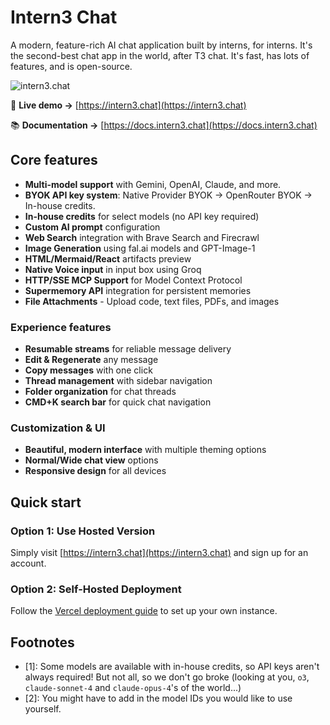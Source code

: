 # Intern3 Chat

A modern, feature-rich AI chat application built by interns, for interns. It's the second-best chat app in the world, after T3 chat. It's fast, has lots of features, and is open-source.

![intern3.chat](public/opengraph.jpg)

🔗 **Live demo →** [https://intern3.chat](https://intern3.chat)

📚 **Documentation →** [https://docs.intern3.chat](https://docs.intern3.chat)

## Core features

- **Multi-model support** with Gemini, OpenAI, Claude, and more.
- **BYOK API key system**: Native Provider BYOK → OpenRouter BYOK → In-house credits.
- **In-house credits** for select models (no API key required)
- **Custom AI prompt** configuration
- **Web Search** integration with Brave Search and Firecrawl
- **Image Generation** using fal.ai models and GPT-Image-1
- **HTML/Mermaid/React** artifacts preview
- **Native Voice input** in input box using Groq
- **HTTP/SSE MCP Support** for Model Context Protocol
- **Supermemory API** integration for persistent memories
- **File Attachments** - Upload code, text files, PDFs, and images

### Experience features
- **Resumable streams** for reliable message delivery
- **Edit & Regenerate** any message
- **Copy messages** with one click
- **Thread management** with sidebar navigation
- **Folder organization** for chat threads
- **CMD+K search bar** for quick chat navigation

### Customization & UI
- **Beautiful, modern interface** with multiple theming options
- **Normal/Wide chat view** options
- **Responsive design** for all devices

## Quick start

### Option 1: Use Hosted Version
Simply visit [https://intern3.chat](https://intern3.chat) and sign up for an account.

### Option 2: Self-Hosted Deployment
Follow the [Vercel deployment guide](/docs/VERCEL.md) to set up your own instance.



## Footnotes
- [1]: Some models are available with in-house credits, so API keys aren't always required! But not all, so we don't go broke (looking at you, `o3`, `claude-sonnet-4` and `claude-opus-4`'s of the world...)
- [2]: You might have to add in the model IDs you would like to use yourself.
